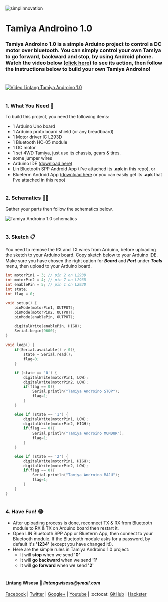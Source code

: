 #

![simplinnovation](https://4.bp.blogspot.com/-f7YxPyqHAzY/WJ6VnkvE0SI/AAAAAAAADTQ/0tDQPTrVrtMAFT-q-1-3ktUQT5Il9FGdQCLcB/s350/simpLINnovation1a.png)

# Tamiya Androino 1.0

### __Tamiya Androino 1.0__ is a simple Arduino project to control a DC motor over bluetooth. You can simply control your own Tamiya to go forward, backward and stop, by using Android phone. Watch the video below ([click here](https://www.youtube.com/watch?v=NeP0aTYB5qU)) to see its action, then follow the instructions below to build your own Tamiya Androino!

#

[![Video Lintang Tamiya Androino 1.0](https://img.youtube.com/vi/NeP0aTYB5qU/0.jpg)](https://www.youtube.com/watch?v=NeP0aTYB5qU)

#

### **1. What You Need** :gift:
To build this project, you need the following items:
- 1 Arduino Uno board
- 1 Arduino proto board shield (or any breadboard)
- 1 Motor driver IC L293D
- 1 Bluetooth HC-05 module
- 1 DC motor
- 1 set 4WD Tamiya, just use its chassis, gears & tires.
- some jumper wires
- Arduino IDE ([download here](https://www.arduino.cc/en/Main/Software))
- Lin Bluetooth SPP Android App (I've attached its __.apk__ in this repo), or
- Blueterm Android App ([download here](https://play.google.com/store/apps/details?id=es.pymasde.blueterm&hl=en) or you can easily get its __.apk__ that I've attached in this repo)

#

### **2. Schematics** :wrench::hammer:

Gather your parts then follow the schematics below.

![Tamiya Androino 1.0 schematics](https://raw.githubusercontent.com/LintangWisesa/Tamiya-Androino-1.0/master/TamiyaAndroino.png)

#

### **3. Sketch** :clipboard:

You need to remove the RX and TX wires from Arduino, before uploading the sketch to your Arduino board. Copy sketch below to your Arduino IDE. Make sure you have chosen the right option for **_Board_** and **_Port_** under **_Tools_** menu, then upload to your Arduino board.

```c++
int motorPin1 = 3; // pin 2 on L293D
int motorPin2 = 4; // pin 7 on L293D
int enablePin = 5; // pin 1 on L293D
int state;
int flag = 0;
 
void setup() {
    pinMode(motorPin1, OUTPUT);
    pinMode(motorPin2, OUTPUT);
    pinMode(enablePin, OUTPUT);

    digitalWrite(enablePin, HIGH);
    Serial.begin(9600);
}
 
void loop() {
    if(Serial.available() > 0){     
        state = Serial.read();   
        flag=0;
    }   

    if (state == '0') {
        digitalWrite(motorPin1, LOW);
        digitalWrite(motorPin2, LOW);
        if(flag == 0){
            Serial.println("Tamiya Androino STOP");
            flag=1;
        }
    }

    else if (state == '1') {
        digitalWrite(motorPin1, LOW);
        digitalWrite(motorPin2, HIGH);
        if(flag == 0){
            Serial.println("Tamiya Androino MUNDUR");
            flag=1;
        }
    }

    else if (state == '2') {
        digitalWrite(motorPin1, HIGH);
        digitalWrite(motorPin2, LOW);
        if(flag == 0){
            Serial.println("Tamiya Androino MAJU");
            flag=1;
        }
    }
}
```

#

### **4. Have Fun!** :joy:
- After uploading process is done, reconnect TX & RX from Bluetooth module to RX & TX on Arduino board then restart it.
- Open LIN Bluetooth SPP App or Blueterm App, then connect to your Bluetooth module. If the Bluetooth module asks for a password, by default it's __'1234'__ (except you have changed it!).
- Here are the simple rules in Tamiya Androino 1.0 project:
  - It will __stop__ when we send __'0'__
  - It will **go backward** when we send __'1'__
  - It will **go forward** when we send __'2'__

#

#### Lintang Wisesa :love_letter: _lintangwisesa@ymail.com_

[Facebook](https://www.facebook.com/lintangbagus) | 
[Twitter](https://twitter.com/Lintang_Wisesa) |
[Google+](https://plus.google.com/u/0/+LintangWisesa1) |
[Youtube](https://www.youtube.com/user/lintangbagus) | 
:octocat: [GitHub](https://github.com/LintangWisesa) |
[Hackster](https://www.hackster.io/lintangwisesa)

